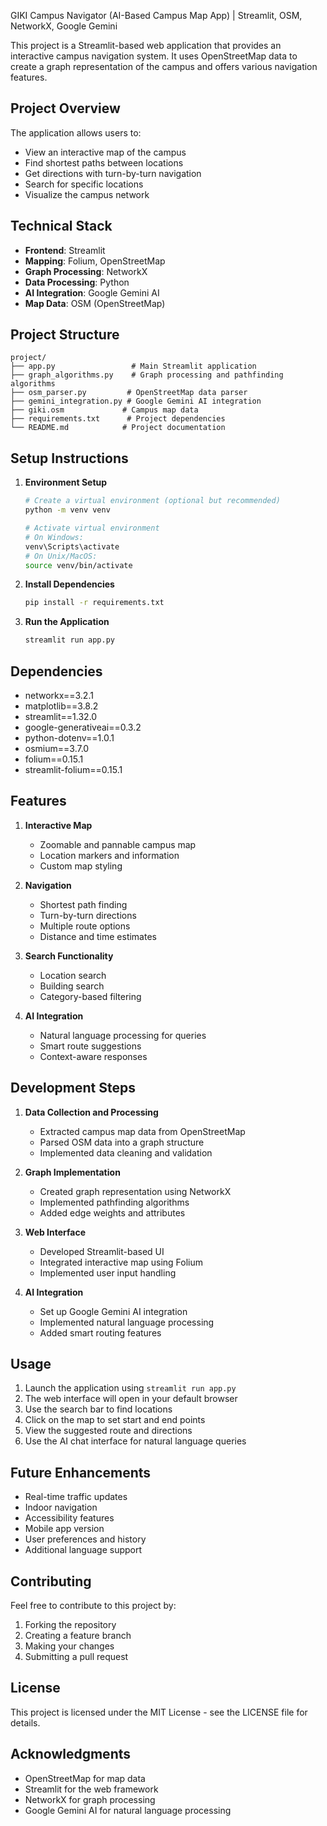  GIKI Campus Navigator (AI-Based Campus Map App) | Streamlit, OSM, NetworkX, Google Gemini
 
This project is a Streamlit-based web application that provides an interactive campus navigation system. It uses OpenStreetMap data to create a graph representation of the campus and offers various navigation features.

## Project Overview

The application allows users to:
- View an interactive map of the campus
- Find shortest paths between locations
- Get directions with turn-by-turn navigation
- Search for specific locations
- Visualize the campus network

## Technical Stack

- **Frontend**: Streamlit
- **Mapping**: Folium, OpenStreetMap
- **Graph Processing**: NetworkX
- **Data Processing**: Python
- **AI Integration**: Google Gemini AI
- **Map Data**: OSM (OpenStreetMap)

## Project Structure

```
project/
├── app.py                 # Main Streamlit application
├── graph_algorithms.py    # Graph processing and pathfinding algorithms
├── osm_parser.py         # OpenStreetMap data parser
├── gemini_integration.py # Google Gemini AI integration
├── giki.osm             # Campus map data
├── requirements.txt      # Project dependencies
└── README.md            # Project documentation
```

## Setup Instructions

1. **Environment Setup**
   ```bash
   # Create a virtual environment (optional but recommended)
   python -m venv venv
   
   # Activate virtual environment
   # On Windows:
   venv\Scripts\activate
   # On Unix/MacOS:
   source venv/bin/activate
   ```

2. **Install Dependencies**
   ```bash
   pip install -r requirements.txt
   ```

3. **Run the Application**
   ```bash
   streamlit run app.py
   ```

## Dependencies

- networkx==3.2.1
- matplotlib==3.8.2
- streamlit==1.32.0
- google-generativeai==0.3.2
- python-dotenv==1.0.1
- osmium==3.7.0
- folium==0.15.1
- streamlit-folium==0.15.1

## Features

1. **Interactive Map**
   - Zoomable and pannable campus map
   - Location markers and information
   - Custom map styling

2. **Navigation**
   - Shortest path finding
   - Turn-by-turn directions
   - Multiple route options
   - Distance and time estimates

3. **Search Functionality**
   - Location search
   - Building search
   - Category-based filtering

4. **AI Integration**
   - Natural language processing for queries
   - Smart route suggestions
   - Context-aware responses

## Development Steps

1. **Data Collection and Processing**
   - Extracted campus map data from OpenStreetMap
   - Parsed OSM data into a graph structure
   - Implemented data cleaning and validation

2. **Graph Implementation**
   - Created graph representation using NetworkX
   - Implemented pathfinding algorithms
   - Added edge weights and attributes

3. **Web Interface**
   - Developed Streamlit-based UI
   - Integrated interactive map using Folium
   - Implemented user input handling

4. **AI Integration**
   - Set up Google Gemini AI integration
   - Implemented natural language processing
   - Added smart routing features

## Usage

1. Launch the application using `streamlit run app.py`
2. The web interface will open in your default browser
3. Use the search bar to find locations
4. Click on the map to set start and end points
5. View the suggested route and directions
6. Use the AI chat interface for natural language queries

## Future Enhancements

- Real-time traffic updates
- Indoor navigation
- Accessibility features
- Mobile app version
- User preferences and history
- Additional language support

## Contributing

Feel free to contribute to this project by:
1. Forking the repository
2. Creating a feature branch
3. Making your changes
4. Submitting a pull request

## License

This project is licensed under the MIT License - see the LICENSE file for details.

## Acknowledgments

- OpenStreetMap for map data
- Streamlit for the web framework
- NetworkX for graph processing
- Google Gemini AI for natural language processing
